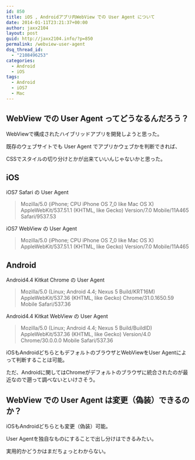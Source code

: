 ```yaml
---
id: 850
title: iOS , Androidアプリ内WebView での User Agent について
date: 2014-01-11T23:21:37+00:00
author: jaxx2104
layout: post
guid: http://jaxx2104.info/?p=850
permalink: /webview-user-agent
dsq_thread_id:
  - "2108496253"
categories:
  - Android
  - iOS
tags:
  - Android
  - iOS7
  - Mac
---
```

## WebView での User Agent ってどうなるんだろう？

WebViewで構成されたハイブリッドアプリを開発しようと思った。

既存のウェブサイトでも User Agent でアプリかウェブかを判断できれば、

CSSでスタイルの切り分けとかが出来ていいんじゃないかと思った。

## iOS

iOS7 Safari の User Agent

> Mozilla/5.0 (iPhone; CPU iPhone OS 7_0 like Mac OS X) AppleWebKit/537.51.1 (KHTML, like Gecko) Version/7.0 Mobile/11A465 Safari/9537.53

iOS7 WebView の User Agent

> Mozilla/5.0 (iPhone; CPU iPhone OS 7_0 like Mac OS X) AppleWebKit/537.51.1 (KHTML, like Gecko) Version/7.0 Mobile/11A465

<!--more-->

## Android

Android4.4 Kitkat Chrome の User Agent

> Mozilla/5.0 (Linux; Android 4.4; Nexus 5 Build/KRT16M) AppleWebKit/537.36 (KHTML, like Gecko) Chrome/31.0.1650.59 Mobile Safari/537.36

Android4.4 Kitkat WebView の User Agent

> Mozilla/5.0 (Linux; Android 4.4; Nexus 5 Build/BuildID) AppleWebKit/537.36 (KHTML, like Gecko) Version/4.0 Chrome/30.0.0.0 Mobile Safari/537.36

iOSもAndroidどちらともデフォルトのブラウザとWebViewをUser Agentによって判断することは可能。

ただ、Androidに関してはChromeがデフォルトのブラウザに統合されたのが最近なので遡って調べないといけさそう。

## WebView での User Agent は変更（偽装）できるのか？

iOSもAndroidどちらとも変更（偽装）可能。

User Agentを独自なものにすることで出し分けはできるみたい。

実用的かどうかはまだちょっとわからない。
